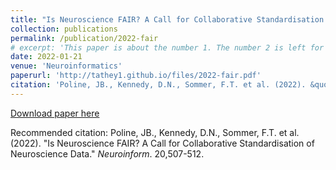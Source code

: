 ```yaml
---
title: "Is Neuroscience FAIR? A Call for Collaborative Standardisation of Neuroscience Data"
collection: publications
permalink: /publication/2022-fair
# excerpt: 'This paper is about the number 1. The number 2 is left for future work.'
date: 2022-01-21
venue: 'Neuroinformatics'
paperurl: 'http://tathey1.github.io/files/2022-fair.pdf'
citation: 'Poline, JB., Kennedy, D.N., Sommer, F.T. et al. (2022). &quot;Is Neuroscience FAIR? A Call for Collaborative Standardisation of Neuroscience Data.&quot; <i>Neuroinform</i>. 20,507-512.'
---
```


[Download paper here](http://tathey1.github.io/files/2022-fair.pdf)

Recommended citation: Poline, JB., Kennedy, D.N., Sommer, F.T. et al. (2022). "Is Neuroscience FAIR? A Call for Collaborative Standardisation of Neuroscience Data." <i>Neuroinform</i>. 20,507-512.